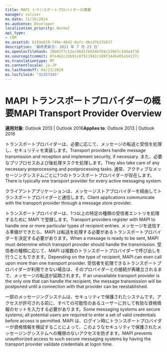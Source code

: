 ```yaml
---
title: MAPI トランスポートプロバイダーの概要
manager: soliver
ms.date: 11/16/2014
ms.audience: Developer
localization_priority: Normal
api_type:
- COM
ms.assetid: b193e819-749e-4642-8afc-dbc47b17b617
description: '最終更新日: 2011 年 7 月 23 日'
ms.openlocfilehash: 20b03f7c52ec86d1fb554bf69c53947c3dda4f36
ms.sourcegitcommit: 8fe462c32b91c87911942c188f3445e85a54137c
ms.translationtype: MT
ms.contentlocale: ja-JP
ms.lasthandoff: 04/23/2019
ms.locfileid: "32357345"
---
```

# <a name="mapi-transport-provider-overview"></a><span data-ttu-id="efb75-103">MAPI トランスポートプロバイダーの概要</span><span class="sxs-lookup"><span data-stu-id="efb75-103">MAPI Transport Provider Overview</span></span>

  
  
<span data-ttu-id="efb75-104">**適用対象**: Outlook 2013 | Outlook 2016</span><span class="sxs-lookup"><span data-stu-id="efb75-104">**Applies to**: Outlook 2013 | Outlook 2016</span></span> 
  
<span data-ttu-id="efb75-105">トランスポートプロバイダーは、必要に応じて、メッセージの転送と受信を処理し、セキュリティを実装します。</span><span class="sxs-lookup"><span data-stu-id="efb75-105">Transport providers handle message transmission and reception and implement security, if necessary.</span></span> <span data-ttu-id="efb75-106">また、必要なプリプロセスおよび後処理タスクを処理します。</span><span class="sxs-lookup"><span data-stu-id="efb75-106">They also take care of any necessary preprocessing and postprocessing tasks.</span></span> <span data-ttu-id="efb75-107">通常、アクティブなメッセージングシステムごとに1つのトランスポートプロバイダーが存在します。</span><span class="sxs-lookup"><span data-stu-id="efb75-107">There is typically one transport provider for every active messaging system.</span></span>
  
<span data-ttu-id="efb75-108">クライアントアプリケーションは、メッセージストアプロバイダーを経由してトランスポートプロバイダーと通信します。</span><span class="sxs-lookup"><span data-stu-id="efb75-108">Client applications communicate with the transport provider through a message store provider.</span></span> 
  
<span data-ttu-id="efb75-109">トランスポートプロバイダーは、1つ以上の特定の種類の受信者エントリを処理するために MAPI で登録します。</span><span class="sxs-lookup"><span data-stu-id="efb75-109">Transport providers register with MAPI to handle one or more particular types of recipient entries.</span></span> <span data-ttu-id="efb75-110">メッセージを送信する準備ができたら、MAPI は転送を処理する必要があるトランスポートプロバイダーを決定する必要があります。</span><span class="sxs-lookup"><span data-stu-id="efb75-110">When a message is ready to be sent, MAPI must determine which transport provider should handle the transmission.</span></span> <span data-ttu-id="efb75-111">受信者の種類に応じて、MAPI は複数のトランスポートプロバイダーで呼び出しを行うこともできます。</span><span class="sxs-lookup"><span data-stu-id="efb75-111">Depending on the type of recipient, MAPI can even call upon more than one transport provider.</span></span> <span data-ttu-id="efb75-112">受信者を処理できるトランスポートプロバイダーが利用できない場合は、そのプロバイダーとの接続が再確立されるまで、メッセージの転送が延期されます。</span><span class="sxs-lookup"><span data-stu-id="efb75-112">If an unavailable transport provider is the only one that can handle the recipient, the message transmission will be postponed until a connection with that provider can be reestablished.</span></span>
  
<span data-ttu-id="efb75-113">一部のメッセージングシステムは、セキュリティで保護されたシステムです。アクセスが許可される前に、すべての可能性のあるユーザーに対して有効な資格情報のセットを入力する必要があります。</span><span class="sxs-lookup"><span data-stu-id="efb75-113">Some messaging systems are secure systems; all potential users are required to enter a set of valid credentials before access is permitted.</span></span> <span data-ttu-id="efb75-114">MAPI は、ログイン時にトランスポートプロバイダーが資格情報を検証することによって、このようなセキュリティで保護されたメッセージングシステムへの権限のないアクセスを防ぎます。</span><span class="sxs-lookup"><span data-stu-id="efb75-114">MAPI prevents unauthorized access to such secure messaging systems by having the transport provider validate credentials at logon time.</span></span> 
  

